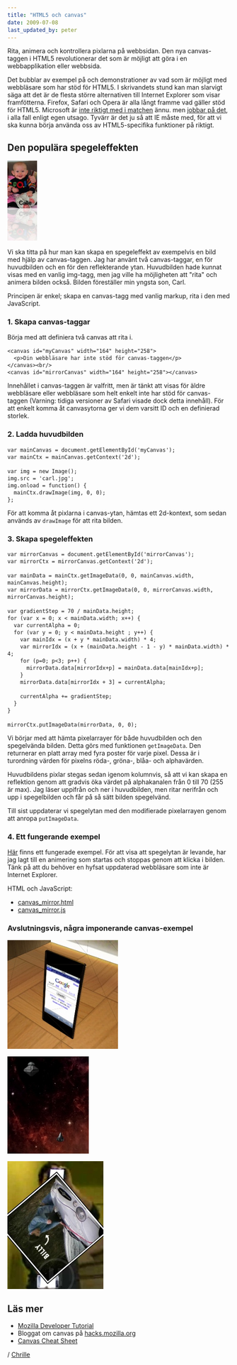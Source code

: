```yaml
---
title: "HTML5 och canvas"
date: 2009-07-08
last_updated_by: peter
---
```

Rita, animera och kontrollera pixlarna på webbsidan. Den nya canvas-taggen i HTML5 revolutionerar det som är möjligt att göra i en webbapplikation eller webbsida.

Det bubblar av exempel på och demonstrationer av vad som är möjligt med webbläsare som har stöd för HTML5. I skrivandets stund kan man slarvigt säga att det är de flesta större alternativen till Internet Explorer som visar framfötterna. Firefox, Safari och Opera är alla långt framme vad gäller stöd för HTML5. Microsoft är <a title="Implementations in Web browsers" href="http://wiki.whatwg.org/wiki/Implementations_in_Web_browsers">inte riktigt med i matchen</a> ännu. men <a title="What's New in Internet Explorer 8" href="http://msdn.microsoft.com/en-us/library/cc288472%28VS.85%29.aspx#compat">jobbar på det</a>, i alla fall enligt egen utsago. Tyvärr är det ju så att IE måste med, för att vi ska kunna börja använda oss av HTML5-specifika funktioner på riktigt.

## Den populära spegeleffekten

<a href="http://www.athega.se/files/canvas_mirror.html"><img class="size-medium wp-image-292  alignright" title="Spegeleffekt med canvas-taggen" src="/assets/legacy/uploads/2009/07/Spegeleffekt-med-canvas-111x300.jpg" alt="Spegeleffekt med canvas-taggen" width="67" height="180" /></a>

Vi ska titta på hur man kan skapa en spegeleffekt av exempelvis en bild med hjälp av canvas-taggen. Jag har använt två canvas-taggar, en för huvudbilden och en för den reflekterande ytan. Huvudbilden hade kunnat visas med en vanlig img-tagg, men jag ville ha möjligheten att "rita" och animera bilden också. Bilden föreställer min yngsta son, Carl.

Principen är enkel; skapa en canvas-tagg med vanlig markup, rita i den med JavaScript.

### 1. Skapa canvas-taggar

Börja med att definiera två canvas att rita i.

    <canvas id="myCanvas" width="164" height="258">
      <p>Din webbläsare har inte stöd för canvas-taggen</p>
    </canvas><br/>
    <canvas id="mirrorCanvas" width="164" height="258"></canvas>

Innehållet i canvas-taggen är valfritt, men är tänkt att visas för äldre webbläsare eller webbläsare som helt enkelt inte har stöd för canvas-taggen (Varning: tidiga versioner av Safari visade dock detta innehåll). För att enkelt komma åt canvasytorna ger vi dem varsitt ID och en definierad storlek.

### 2. Ladda huvudbilden

    var mainCanvas = document.getElementById('myCanvas');
    var mainCtx = mainCanvas.getContext('2d');

    var img = new Image();
    img.src = 'carl.jpg';
    img.onload = function() {
      mainCtx.drawImage(img, 0, 0);
    };

För att komma åt pixlarna i canvas-ytan, hämtas ett 2d-kontext, som sedan används av <code>drawImage</code> för att rita bilden.

### 3. Skapa spegeleffekten

    var mirrorCanvas = document.getElementById('mirrorCanvas');
    var mirrorCtx = mirrorCanvas.getContext('2d');

    var mainData = mainCtx.getImageData(0, 0, mainCanvas.width, mainCanvas.height);
    var mirrorData = mirrorCtx.getImageData(0, 0, mirrorCanvas.width, mirrorCanvas.height);

    var gradientStep = 70 / mainData.height;
    for (var x = 0; x < mainData.width; x++) {
      var currentAlpha = 0;
      for (var y = 0; y < mainData.height ; y++) {
        var mainIdx = (x + y * mainData.width) * 4;
        var mirrorIdx = (x + (mainData.height - 1 - y) * mainData.width) * 4;
        for (p=0; p<3; p++) {
          mirrorData.data[mirrorIdx+p] = mainData.data[mainIdx+p];
        }
        mirrorData.data[mirrorIdx + 3] = currentAlpha;

        currentAlpha += gradientStep;
      }
    }

    mirrorCtx.putImageData(mirrorData, 0, 0);

Vi börjar med att hämta pixelarrayer för både huvudbilden och den spegelvända bilden. Detta görs med funktionen <code>getImageData</code>. Den returnerar en platt array med fyra poster för varje pixel. Dessa är i turordning värden för pixelns röda-, gröna-, blåa- och alphavärden.

Huvudbildens pixlar stegas sedan igenom kolumnvis, så att vi kan skapa en reflektion genom att gradvis öka värdet på alphakanalen från 0 till 70 (255 är max). Jag läser uppifrån och ner i huvudbilden, men ritar nerifrån och upp i spegelbilden och får på så sätt bilden spegelvänd.

Till sist uppdaterar vi spegelytan med den modifierade pixelarrayen genom att anropa <code>putImageData</code>.

### 4. Ett fungerande exempel

<a href="http://www.athega.se/files/canvas_mirror.html">Här</a> finns ett fungerade exempel. För att visa att spegelytan är levande, har jag lagt till en animering som startas och stoppas genom att klicka i bilden. Tänk på att du behöver en hyfsat uppdaterad webbläsare som inte är Internet Explorer.

HTML och JavaScript:

<ul>
  <li><a href="http://www.athega.se/files/canvas_mirror.html">canvas_mirror.html</a></li>
  <li><a href="http://www.athega.se/files/canvas_mirror.js">canvas_mirror.js</a></li>
</ul>

### Avslutningsvis, några imponerande canvas-exempel

<a href="http://gyu.que.jp/jscloth/touch.html"><img src="/assets/legacy/uploads/2009/07/js-touch.jpg" alt="Realtidsrendrering av 3D-modell av en iPod Touch" title="js touch" width="250" height="245" class="size-full wp-image-311" /></a>

<a href="http://www.kevs3d.co.uk/dev/asteroids/"><img src="/assets/legacy/uploads/2009/07/Asteroids-HTML-5-Canvas-and-JavaScript-demo.jpg" alt="Ett fullt fungerade Asteroids implementerat endast med Canvas och JavaScript" title="Asteroids - HTML 5 Canvas and JavaScript demo" width="184" height="219" class="size-full wp-image-312" /></a>

<a href="http://blog.mozbox.org/post/2009/04/12/Firefox-35%3A-a-new-experiment-with-Canvas-Video"><img src="/assets/legacy/uploads/2009/07/Dynamic-Content-Injection.jpg" alt="Ett canvas tillsammans med bland annat video-taggen för att analysera var de två iPhone-telfonerna är och i realtid uppdatera innehållet mellan dem med exempelvis innehållet från en annan video-tagg." title="Dynamic Content Injection" width="217" height="288" class="size-full wp-image-314" /></a>

## Läs mer

<ul>
  <li><a href="http://developer.mozilla.org/en/Canvas_tutorial">Mozilla Developer Tutorial</a></li>
  <li>Bloggat om canvas på <a href="http://hacks.mozilla.org/category/canvas/">hacks.mozilla.org</a></li>
  <li><a href="http://www.nihilogic.dk/labs/canvas_sheet/HTML5_Canvas_Cheat_Sheet.png">Canvas Cheat Sheet</a></li>
</ul>

/ [Chrille](/chrille)
